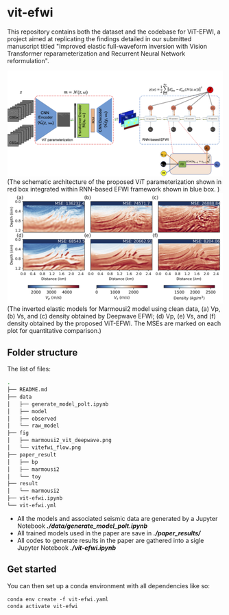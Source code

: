 # vit-efwi
This repository contains both the dataset and the codebase for ViT-EFWI, a project aimed at replicating the findings detailed in our submitted manuscript titled "Improved elastic full-waveform inversion with Vision Transformer reparameterization and Recurrent Neural Network reformulation".

![vitefwi_flow](./fig/vitefwi_flow.png)
(The schematic architecture of the proposed ViT parameterization shown in red box integrated within RNN-based EFWI framework shown in blue box. )
![marmousi2_vit_deepwave](./fig/marmousi2_vit_deepwave.png)
(The inverted elastic models for Marmousi2 model using clean data, (a) Vp, (b) Vs, and (c) density obtained by Deepwave EFWI; (d) Vp, (e) Vs, and (f) density obtained by the proposed ViT-EFWI. The MSEs are marked on each plot for quantitative comparison.)

## Folder structure
The list of files: 
```bash
.
├── README.md
├── data
│   ├── generate_model_polt.ipynb
│   ├── model
│   ├── observed
│   └── raw_model
├── fig
│   ├── marmousi2_vit_deepwave.png
│   └── vitefwi_flow.png
├── paper_result
│   ├── bp
│   ├── marmousi2
│   └── toy
├── result
│   └── marmousi2
├── vit-efwi.ipynb
└── vit-efwi.yml
```

- All the models and associated seismic data are generated by a Jupyter Notebook ***./data/generate_model_polt.ipynb***
- All trained models used in the paper are save in ***./paper_results/***
- All codes to generate results in the paper are gathered into a sigle Jupyter Notebook ***./vit-efwi.ipynb***

## Get started
You can then set up a conda environment with all dependencies like so:
```
conda env create -f vit-efwi.yaml
conda activate vit-efwi
```
